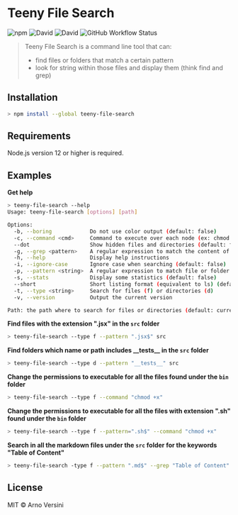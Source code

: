 # Teeny File Search

![npm](https://img.shields.io/npm/v/teeny-file-search?label=version&logo=npm)
![David](https://img.shields.io/david/aversini/teeny-file-search?logo=npm)
![David](https://img.shields.io/david/dev/aversini/teeny-file-search?logo=npm)
![GitHub Workflow Status](https://img.shields.io/github/workflow/status/aversini/teeny-file-search/coverage?label=coverage&logo=github)

> Teeny File Search is a command line tool that can:
>
> - find files or folders that match a certain pattern
> - look for string within those files and display them (think find and grep)

## Installation

```sh
> npm install --global teeny-file-search
```

## Requirements

Node.js version 12 or higher is required.

## Examples

**Get help**

```sh
> teeny-file-search --help
Usage: teeny-file-search [options] [path]

Options:
  -b, --boring            Do not use color output (default: false)
  -c, --command <cmd>     Command to execute over each node (ex: chmod +x)
  --dot                   Show hidden files and directories (default: false)
  -g, --grep <pattern>    A regular expression to match the content of the files found
  -h, --help              Display help instructions
  -i, --ignore-case       Ignore case when searching (default: false)
  -p, --pattern <string>  A regular expression to match file or folder names (default: null)
  -s, --stats             Display some statistics (default: false)
  --short                 Short listing format (equivalent to ls) (default: false)
  -t, --type <string>     Search for files (f) or directories (d)
  -v, --version           Output the current version

Path: the path where to search for files or directories (default: current folder)
```

**Find files with the extension ".jsx" in the `src` folder**

```sh
> teeny-file-search --type f --pattern ".jsx$" src
```

**Find folders which name or path includes \_\_tests\_\_ in the `src` folder**

```sh
> teeny-file-search --type d --pattern "__tests__" src
```

**Change the permissions to executable for all the files found under the `bin` folder**

```sh
> teeny-file-search --type f --command "chmod +x"
```

**Change the permissions to executable for all the files with extension ".sh" found under the `bin` folder**

```sh
> teeny-file-search --type f --pattern=".sh$" --command "chmod +x"
```

**Search in all the markdown files under the `src` folder for the keywords "Table of Content"**

```sh
> teeny-file-search -type f --pattern ".md$" --grep "Table of Content"
```

## License

MIT © Arno Versini
